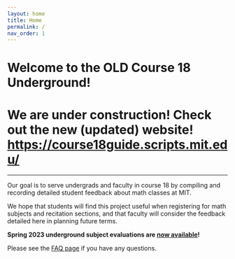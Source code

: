 ```yaml
---
layout: home
title: Home
permalink: /
nav_order: 1
---
```


# Welcome to the **OLD** Course 18 Underground! 
# We are under construction! Check out the new (updated) website! https://course18guide.scripts.mit.edu/

---


Our goal is to serve undergrads and faculty in course 18 by compiling and recording detailed student feedback about math classes at MIT. 

We hope that students will find this project useful when registering for math subjects and recitation sections, and that faculty will consider the feedback detailed here in planning future terms.

**Spring 2023 underground subject evaluations are [now available](/spring2023)!** 

Please see the [FAQ page](/FAQ) if you have any questions.
